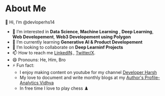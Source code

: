 # About Me

 👋 Hi, I’m @devloperhs14
- 👀 I’m interested in **Data Science**, **Machine Learning** , **Deep Learning**, **Web Developement**, **Web3 Developement using Polygon**
- 🌱 I’m currently learning **Generative AI & Product Developement**
- 💞️ I’m looking to collaborate on **Deep Learninf Projects**
- 📫 How to reach me [LinkedIN](https://pages.github.com/](https://www.linkedin.com/in/devloperhs/)https://www.linkedin.com/in/devloperhs/)., [Twitter/X](https://twitter.com/devloper_hs).
- 😄 Pronouns: He, Him, Bro
- ⚡ Fun fact:
  * I enjoy making content on youtube for my channel [Developer Harsh](https://www.youtube.com/@devloper_h)
  * My love to document and write monthly blogs at my [Author's Profile- Analytics Vidhya](https://www.analyticsvidhya.com/blog/author/harsh1092/)
  * In free time I love to play chess ♟️
